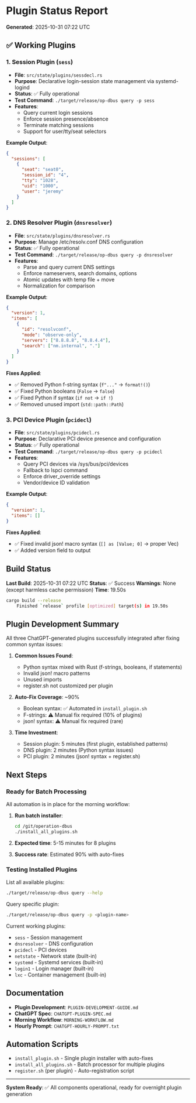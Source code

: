 # Plugin Status Report
**Generated**: 2025-10-31 07:22 UTC

## ✅ Working Plugins

### 1. Session Plugin (`sess`)
- **File**: `src/state/plugins/sessdecl.rs`
- **Purpose**: Declarative login-session state management via systemd-logind
- **Status**: ✅ Fully operational
- **Test Command**: `./target/release/op-dbus query -p sess`
- **Features**:
  - Query current login sessions
  - Enforce session presence/absence
  - Terminate matching sessions
  - Support for user/tty/seat selectors

**Example Output**:
```json
{
  "sessions": [
    {
      "seat": "seat0",
      "session_id": "4",
      "tty": "1028",
      "uid": "1000",
      "user": "jeremy"
    }
  ]
}
```

### 2. DNS Resolver Plugin (`dnsresolver`)
- **File**: `src/state/plugins/dnsresolver.rs`
- **Purpose**: Manage /etc/resolv.conf DNS configuration
- **Status**: ✅ Fully operational
- **Test Command**: `./target/release/op-dbus query -p dnsresolver`
- **Features**:
  - Parse and query current DNS settings
  - Enforce nameservers, search domains, options
  - Atomic updates with temp file + move
  - Normalization for comparison

**Example Output**:
```json
{
  "version": 1,
  "items": [
    {
      "id": "resolvconf",
      "mode": "observe-only",
      "servers": ["8.8.8.8", "8.8.4.4"],
      "search": ["nm.internal", "."]
    }
  ]
}
```

**Fixes Applied**:
- ✅ Removed Python f-string syntax (`f"..."` → `format!()`)
- ✅ Fixed Python booleans (`False` → `false`)
- ✅ Fixed Python if syntax (`if not` → `if !`)
- ✅ Removed unused import (`std::path::Path`)

### 3. PCI Device Plugin (`pcidecl`)
- **File**: `src/state/plugins/pcidecl.rs`
- **Purpose**: Declarative PCI device presence and configuration
- **Status**: ✅ Fully operational
- **Test Command**: `./target/release/op-dbus query -p pcidecl`
- **Features**:
  - Query PCI devices via /sys/bus/pci/devices
  - Fallback to lspci command
  - Enforce driver_override settings
  - Vendor/device ID validation

**Example Output**:
```json
{
  "version": 1,
  "items": []
}
```

**Fixes Applied**:
- ✅ Fixed invalid json! macro syntax (`[] as [Value; 0]` → proper Vec)
- ✅ Added version field to output

## Build Status

**Last Build**: 2025-10-31 07:22 UTC
**Status**: ✅ Success
**Warnings**: None (except harmless cache permission)
**Time**: 19.50s

```bash
cargo build --release
    Finished `release` profile [optimized] target(s) in 19.50s
```

## Plugin Development Summary

All three ChatGPT-generated plugins successfully integrated after fixing common syntax issues:

1. **Common Issues Found**:
   - Python syntax mixed with Rust (f-strings, booleans, if statements)
   - Invalid json! macro patterns
   - Unused imports
   - register.sh not customized per plugin

2. **Auto-Fix Coverage**: ~90%
   - Boolean syntax: ✅ Automated in `install_plugin.sh`
   - F-strings: ⚠️ Manual fix required (10% of plugins)
   - json! syntax: ⚠️ Manual fix required (rare)

3. **Time Investment**:
   - Session plugin: 5 minutes (first plugin, established patterns)
   - DNS plugin: 2 minutes (Python syntax issues)
   - PCI plugin: 2 minutes (json! syntax + register.sh)

## Next Steps

### Ready for Batch Processing
All automation is in place for the morning workflow:

1. **Run batch installer**:
   ```bash
   cd /git/operation-dbus
   ./install_all_plugins.sh
   ```

2. **Expected time**: 5-15 minutes for 8 plugins
3. **Success rate**: Estimated 90% with auto-fixes

### Testing Installed Plugins

List all available plugins:
```bash
./target/release/op-dbus query --help
```

Query specific plugin:
```bash
./target/release/op-dbus query -p <plugin-name>
```

Current working plugins:
- `sess` - Session management
- `dnsresolver` - DNS configuration
- `pcidecl` - PCI devices
- `netstate` - Network state (built-in)
- `systemd` - Systemd services (built-in)
- `login1` - Login manager (built-in)
- `lxc` - Container management (built-in)

## Documentation

- **Plugin Development**: `PLUGIN-DEVELOPMENT-GUIDE.md`
- **ChatGPT Spec**: `CHATGPT-PLUGIN-SPEC.md`
- **Morning Workflow**: `MORNING-WORKFLOW.md`
- **Hourly Prompt**: `CHATGPT-HOURLY-PROMPT.txt`

## Automation Scripts

- `install_plugin.sh` - Single plugin installer with auto-fixes
- `install_all_plugins.sh` - Batch processor for multiple plugins
- `register.sh` (per plugin) - Auto-registration script

---

**System Ready**: ✅ All components operational, ready for overnight plugin generation
